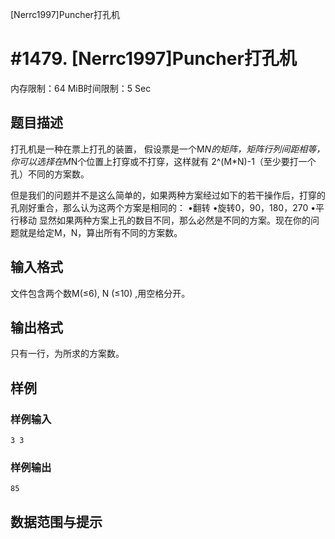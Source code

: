 [Nerrc1997]Puncher打孔机 

# #1479. [Nerrc1997]Puncher打孔机 

内存限制：64 MiB时间限制：5 Sec

## 题目描述

打孔机是一种在票上打孔的装置， 假设票是一个M*N的矩阵，矩阵行列间距相等，你可以选择在M*N个位置上打穿或不打穿，这样就有 
2^(M*N)-1（至少要打一个孔）不同的方案数。 

但是我们的问题并不是这么简单的，如果两种方案经过如下的若干操作后，打穿的孔刚好重合，那么认为这两个方案是相同的： 
&#8226;翻转 
&#8226;旋转0，90，180，270 
&#8226;平行移动 
显然如果两种方案上孔的数目不同，那么必然是不同的方案。现在你的问题就是给定M，N，算出所有不同的方案数。 


## 输入格式

文件包含两个数M(≤6), N (≤10) ,用空格分开。 

## 输出格式

只有一行，为所求的方案数。 

## 样例

### 样例输入

    
    3 3
    
    
    

### 样例输出

    
    85
    
    

## 数据范围与提示
